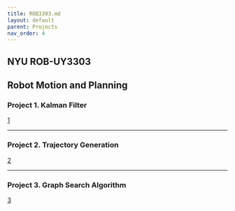 ```yaml
---
title: ROB3303.md
layout: default
parent: Projects
nav_order: 4
---
```


## NYU ROB-UY3303  
## Robot Motion and Planning  

### **Project 1. Kalman Filter**  

[1](../images/ROBUY3303/1.jpg)


---
### **Project 2. Trajectory Generation**  

[2](../images/ROBUY3303/2.jpg)


---
### **Project 3. Graph Search Algorithm**  

[3](../images/ROBUY3303/3.jpg)

